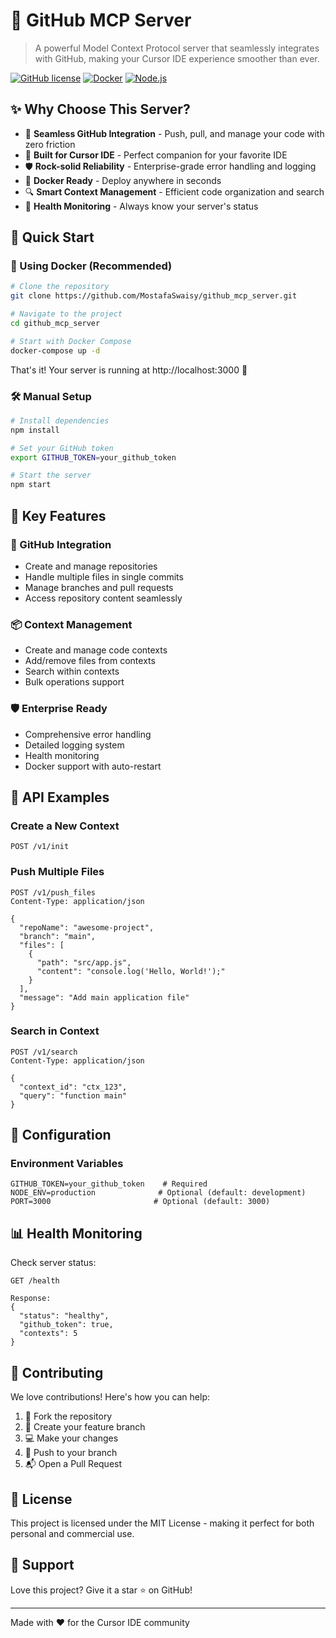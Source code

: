# 🚀 GitHub MCP Server

> A powerful Model Context Protocol server that seamlessly integrates with GitHub, making your Cursor IDE experience smoother than ever.

[![GitHub license](https://img.shields.io/badge/license-MIT-blue.svg)](https://github.com/MostafaSwaisy/github_mcp_server/blob/main/LICENSE)
[![Docker](https://img.shields.io/badge/Docker-Ready-2496ED?logo=docker)](https://github.com/MostafaSwaisy/github_mcp_server/blob/main/docker-compose.yml)
[![Node.js](https://img.shields.io/badge/Node.js-18.x-339933?logo=node.js)](https://nodejs.org)

## ✨ Why Choose This Server?

- 🔄 **Seamless GitHub Integration** - Push, pull, and manage your code with zero friction
- 🎯 **Built for Cursor IDE** - Perfect companion for your favorite IDE
- 🛡️ **Rock-solid Reliability** - Enterprise-grade error handling and logging
- 🐳 **Docker Ready** - Deploy anywhere in seconds
- 🔍 **Smart Context Management** - Efficient code organization and search
- 🚦 **Health Monitoring** - Always know your server's status

## 🚀 Quick Start

### 🐳 Using Docker (Recommended)

```bash
# Clone the repository
git clone https://github.com/MostafaSwaisy/github_mcp_server.git

# Navigate to the project
cd github_mcp_server

# Start with Docker Compose
docker-compose up -d
```

That's it! Your server is running at http://localhost:3000 🎉

### 🛠️ Manual Setup

```bash
# Install dependencies
npm install

# Set your GitHub token
export GITHUB_TOKEN=your_github_token

# Start the server
npm start
```

## 🎯 Key Features

### 🔗 GitHub Integration
- Create and manage repositories
- Handle multiple files in single commits
- Manage branches and pull requests
- Access repository content seamlessly

### 📦 Context Management
- Create and manage code contexts
- Add/remove files from contexts
- Search within contexts
- Bulk operations support

### 🛡️ Enterprise Ready
- Comprehensive error handling
- Detailed logging system
- Health monitoring
- Docker support with auto-restart

## 🔌 API Examples

### Create a New Context
```http
POST /v1/init
```

### Push Multiple Files
```http
POST /v1/push_files
Content-Type: application/json

{
  "repoName": "awesome-project",
  "branch": "main",
  "files": [
    {
      "path": "src/app.js",
      "content": "console.log('Hello, World!');"
    }
  ],
  "message": "Add main application file"
}
```

### Search in Context
```http
POST /v1/search
Content-Type: application/json

{
  "context_id": "ctx_123",
  "query": "function main"
}
```

## 🔧 Configuration

### Environment Variables
```env
GITHUB_TOKEN=your_github_token    # Required
NODE_ENV=production              # Optional (default: development)
PORT=3000                       # Optional (default: 3000)
```

## 📊 Health Monitoring

Check server status:
```http
GET /health

Response:
{
  "status": "healthy",
  "github_token": true,
  "contexts": 5
}
```

## 🤝 Contributing

We love contributions! Here's how you can help:

1. 🍴 Fork the repository
2. 🌿 Create your feature branch
3. 💻 Make your changes
4. 🚀 Push to your branch
5. 📬 Open a Pull Request

## 📝 License

This project is licensed under the MIT License - making it perfect for both personal and commercial use.

## 🌟 Support

Love this project? Give it a star ⭐️ on GitHub!

---
Made with ❤️ for the Cursor IDE community
